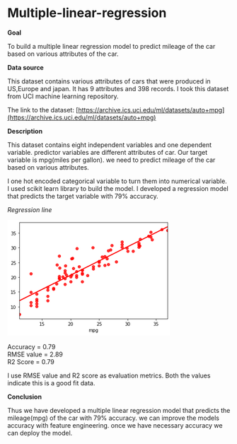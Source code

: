 # Multiple-linear-regression

**Goal**

To build a multiple linear regression model to predict mileage of the car based on various attributes of the car.

**Data source**

This dataset contains various attributes of cars that were produced in US,Europe and japan.
It has 9 attributes and 398 records. I took this dataset from UCI machine learning repository.

The link to the dataset:
[https://archive.ics.uci.edu/ml/datasets/auto+mpg](https://archive.ics.uci.edu/ml/datasets/auto+mpg)

**Description**

This dataset contains eight independent variables and one dependent variable. predictor variables are different attributes of car.
Our target variable is mpg(miles per gallon). we need to predict mileage of the car based on various attributes.

I one hot encoded categorical variable to turn them into numerical variable.
I used scikit learn library to build the model.
I developed a regression model that predicts the target variable with 79% accuracy.

*Regression line*

![](https://github.com/thennarasur/Multiple-linear-regression/blob/main/best%20fit%20line.png)

Accuracy   = 0.79    
RMSE value = 2.89    
R2 Score   = 0.79

I use RMSE value and R2 score as evaluation metrics. Both the values indicate this is a good fit data.

**Conclusion**

Thus we have developed a multiple linear regression model that predicts the mileage(mpg) of the car with 79% accuracy.
we can improve the models accuracy with feature engineering. once we have necessary accuracy we can deploy the model.
